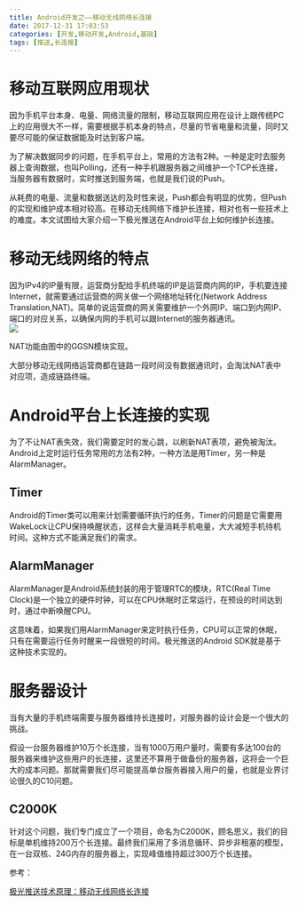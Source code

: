 ```yaml
---
title: Android开发之——移动无线网络长连接
date: 2017-12-31 17:03:53
categories: [开发,移动开发,Android,基础]
tags: [推送,长连接]
---
```

# 移动互联网应用现状  

因为手机平台本身、电量、网络流量的限制，移动互联网应用在设计上跟传统PC上的应用很大不一样，需要根据手机本身的特点，尽量的节省电量和流量，同时又要尽可能的保证数据能及时达到客户端。   

为了解决数据同步的问题，在手机平台上，常用的方法有2种。一种是定时去服务器上查询数据，也叫Polling，还有一种手机跟服务器之间维护一个TCP长连接，当服务器有数据时，实时推送到服务端，也就是我们说的Push。   

从耗费的电量、流量和数据送达的及时性来说，Push都会有明显的优势，但Push的实现和维护成本相对较高。在移动无线网络下维护长连接，相对也有一些技术上的难度。本文试图给大家介绍一下极光推送在Android平台上如何维护长连接。   

<!--more-->

# 移动无线网络的特点  

因为IPv4的IP量有限，运营商分配给手机终端的IP是运营商内网的IP，手机要连接Internet，就需要通过运营商的网关做一个网络地址转化(Network Address Translation,NAT)。简单的说运营商的网关需要维护一个外网IP、端口到内网IP、端口的对应关系，以确保内网的手机可以跟Internet的服务器通讯。  
![][1]  
 
NAT功能由图中的GGSN模块实现。   

大部分移动无线网络运营商都在链路一段时间没有数据通讯时，会淘汰NAT表中对应项，造成链路终端。   

# Android平台上长连接的实现  

为了不让NAT表失效，我们需要定时的发心跳，以刷新NAT表项，避免被淘汰。     
Android上定时运行任务常用的方法有2种，一种方法是用Timer，另一种是AlarmManager。   

## Timer  
 
Android的Timer类可以用来计划需要循环执行的任务，Timer的问题是它需要用WakeLock让CPU保持唤醒状态，这样会大量消耗手机电量，大大减短手机待机时间。这种方式不能满足我们的需求。     
## AlarmManager  
 
AlarmManager是Android系统封装的用于管理RTC的模块，RTC(Real Time Clock)是一个独立的硬件时钟，可以在CPU休眠时正常运行，在预设的时间达到时，通过中断唤醒CPU。   

这意味着，如果我们用AlarmManager来定时执行任务，CPU可以正常的休眠，只有在需要运行任务时醒来一段很短的时间。极光推送的Android SDK就是基于这种技术实现的。    

# 服务器设计 
  
当有大量的手机终端需要与服务器维持长连接时，对服务器的设计会是一个很大的挑战。   

假设一台服务器维护10万个长连接，当有1000万用户量时，需要有多达100台的服务器来维护这些用户的长连接，这里还不算用于做备份的服务器，这将会一个巨大的成本问题。那就需要我们尽可能提高单台服务器接入用户的量，也就是业界讨论很久的C10问题。    

## C2000K

针对这个问题，我们专门成立了一个项目，命名为C2000K，顾名思义，我们的目标是单机维持200万个长连接。最终我们采用了多消息循环、异步非租塞的模型，在一台双核、24G内存的服务器上，实现峰值维持超过300万个长连接。      

参考：     

[极光推送技术原理：移动无线网络长连接][2]






[1]: http://p1ti7x466.bkt.clouddn.com/push-ip.jpg
[2]: http://blog.jiguang.cn/jpush_wireless_push_principle/
